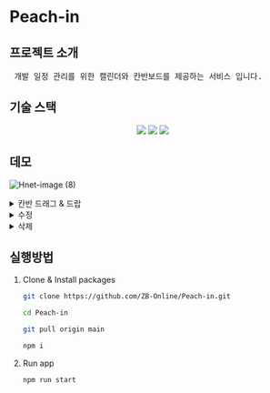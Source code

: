 # Peach-in

## 프로젝트 소개

<pre> 개발 일정 관리를 위한 캘린더와 칸반보드를 제공하는 서비스 입니다.
</pre>

## 기술 스택

<div align="center">
  <img src="https://img.shields.io/badge/HTML5-E34F26?style=flat-square&logo=HTML5&logoColor=white"/>
  <img  src="https://img.shields.io/badge/CSS3-1572B6?style=flat-square&logo=CSS3&logoColor=white"/>
  <img src="https://img.shields.io/badge/JavaScript-F7DF1E?style=flat-square&logo=javascript&logoColor=white"/>
</div>

## 데모

![Hnet-image (8)](https://user-images.githubusercontent.com/65802921/171381134-500c0cb5-e7cc-43da-8e9e-bc306cc6ca5b.gif)

<details>
<summary>칸반 드래그 & 드랍</summary>
  
![Hnet-image (71)](https://user-images.githubusercontent.com/65802921/171380346-47fdbf40-745a-45c3-a7b7-57db189202a9.gif)

</details>
<details>
<summary>수정</summary>
  
  ![Hnet-image (9)](https://user-images.githubusercontent.com/65802921/171381704-b324bb90-be30-46cb-bdbe-482cecf11b09.gif)

</details>

<details>
<summary>삭제</summary>
  
  ![Hnet-image (10)](https://user-images.githubusercontent.com/65802921/171382004-4e63d207-994a-4df9-9db4-48aea0843c50.gif)
  
</details>



## 실행방법

1. Clone & Install packages
    
    ```bash
    git clone https://github.com/ZB-Online/Peach-in.git
    
    cd Peach-in
    
    git pull origin main
    
    npm i
    ```
    
2. Run app
    
    ```bash
    npm run start
    ```

